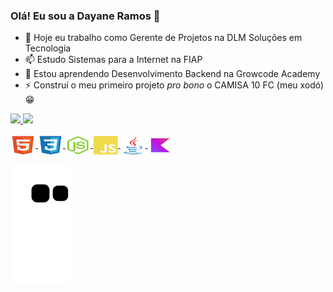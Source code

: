 ### Olá! Eu sou a Dayane Ramos 👋


- 🔭 Hoje eu trabalho como Gerente de Projetos na DLM Soluções em Tecnologia
- 📫 Estudo Sistemas para a Internet na FIAP 
- 🌱 Estou aprendendo Desenvolvimento Backend na Growcode Academy 
- ⚡ Construí o meu primeiro projeto <i>pro bono</i> o CAMISA 10 FC (meu xodó) 😁


<div>
  <a href="https://github.com/dayanecode">
  <img height="180em" src="https://github-readme-stats.vercel.app/api?username=dayanecode&show_icons=true&theme=github_dark&include_all_commits=true&count_private=true"/>
  <img height="180em" src="https://github-readme-stats.vercel.app/api/top-langs/?username=dayanecode&layout=compact&langs_count=7&theme=github_dark"/>
</div>
  
  <div  style="display: inline_block"><br>
  <img align="center" alt="Icon HTML" height="30" width="40" src="https://raw.githubusercontent.com/devicons/devicon/master/icons/html5/html5-original.svg">
  <img align="center" alt="Icon CSS" height="30" width="40" src="https://raw.githubusercontent.com/devicons/devicon/master/icons/css3/css3-original.svg">
  <img align="center" alt="Icon Node.js" height="30" width="40" src="https://raw.githubusercontent.com/devicons/devicon/master/icons/nodejs/nodejs-original.svg">
  <img align="center" alt="Icon Js" height="30" width="40" src="https://raw.githubusercontent.com/devicons/devicon/master/icons/javascript/javascript-plain.svg">
  <img align="center" alt="Icon Java" height="30" width="40" src="https://raw.githubusercontent.com/devicons/devicon/master/icons/java/java-original.svg">
  <img align="center" alt="Icon Kotlin" height="30" width="40" src="https://raw.githubusercontent.com/devicons/devicon/master/icons/kotlin/kotlin-original.svg">
  </div>

  ![Snake animation](https://github.com/dayanecode/dayanecode/blob/output/github-contribution-grid-snake.svg) 
